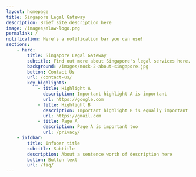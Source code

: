 ```yaml
---
layout: homepage
title: Singapore Legal Gateway
description: Brief site description here
image: /images/mlaw-logo.png
permalink: /
notification: Here's a notification bar you can use!
sections:
    - hero:
        title: Singapore Legal Gateway
        subtitle: Find out more about Singapore's legal services here.
        background: /images/mock-2-about-singapore.jpg
        button: Contact Us
        url: /contact-us/
        key_highlights:
            - title: Highlight A
              description: Important highlight A is important
              url: https://google.com
            - title: Highlight B
              description: Important highlight B is equally important
              url: https://gmail.com
            - title: Page A
              description: Page A is important too
              url: /privacy/
    - infobar:
        title: Infobar title
        subtitle: Subtitle
        description: About a sentence worth of description here
        button: Button text
        url: /faq/
---
```

